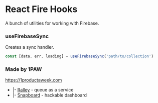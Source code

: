 # React Fire Hooks

A bunch of utilities for working with Firebase.


### useFirebaseSync

Creates a sync handler. 

```js
const [data, err, loading] = useFirebaseSync('path/to/collection')
```

### Made by 1PAW

https://1productaweek.com
  * |- [Ralley](https://ralley.io) - queue as a service
  * |- [Snapboard](https://snapboard.io) - hackable dashboard
